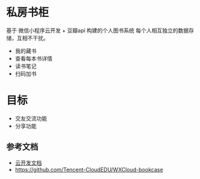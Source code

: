 # 私房书柜

基于 微信小程序云开发 + 豆瓣api 构建的个人图书系统
每个人相互独立的数据存储，互相不干扰。

- 我的藏书
- 查看每本书详情
- 读书笔记
- 扫码加书

# 目标
- 交友交流功能
- 分享功能

## 参考文档

- [云开发文档](https://developers.weixin.qq.com/miniprogram/dev/wxcloud/basis/getting-started.html)
- https://github.com/Tencent-CloudEDU/WXCloud-bookcase
